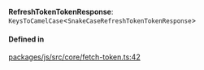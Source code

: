**RefreshTokenTokenResponse**: `KeysToCamelCase`<`SnakeCaseRefreshTokenTokenResponse`\>

#### Defined in

[packages/js/src/core/fetch-token.ts:42](https://github.com/fastlogs-docs.khulnasoft.com/js/blob/f0f78e6/packages/js/src/core/fetch-token.ts#L42)

